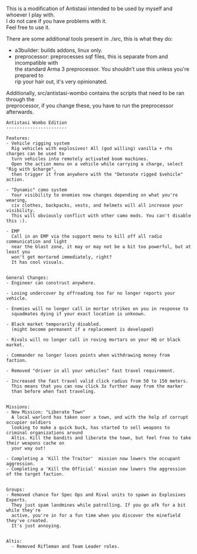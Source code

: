 This is a modification of Antistasi intended to be used by myself and whoever I play with. <br>
I do not care if you have problems with it. <br>
Feel free to use it.

There are some additional tools present in ./src, this is what they do:
* a3builder: builds addons, linux only.
* preprocessor: preprocesses sqf files, this is separate from and incompatible with <br>
the standard Arma 3 preprocessor. You shouldn't use this unless you're prepared to <br>
rip your hair out, it's very opinionated.

Additionally, src/antistasi-wombo contains the scripts that need to be ran through the <br>
preprocessor, if you change these, you have to run the preprocessor afterwards.


```
Antistasi Wombo Edition
-----------------------

Features:
- Vehicle rigging system
  Rig vehicles with explosives! All (god willing) vanilla + rhs charges can be used to
  turn vehicles into remotely activated boom machines.
  Open the action menu on a vehicle while carrying a charge, select "Rig with $charge",
  then trigger it from anywhere with the "Detonate rigged $vehicle" action.

- "Dynamic" camo system
  Your visibility to enemies now changes depending on what you're wearing,
  civ clothes, backpacks, vests, and helmets will all increase your visibility.
  This will obviously conflict with other camo mods. You can't disable this :).

- EMP
  Call in an EMP via the support menu to kill off all radio communication and light
  near the blast zone, it may or may not be a bit too powerful, but at least you
  won't get mortared immediately, right?
  It has cool visuals.


General Changes:
- Engineer can construct anywhere.

- Losing undercover by offroading too far no longer reports your vehicle.

- Enemies will no longer call in mortar strikes on you in response to 
  squadmates dying if your exact location is unknown.

- Black market temporarily disabled. 
  (might become permanent if a replacement is developed)

- Rivals will no longer call in roving mortars on your HQ or black market.

- Commander no longer loses points when withdrawing money from faction.

- Removed "driver in all your vehicles" fast travel requirement.

- Increased the fast travel valid click radius from 50 to 150 meters.
  This means that you can now click 3x further away from the marker
  than before when fast traveling.


Missions:
- New Mission: "Liberate Town"
  A local warlord has taken over a town, and with the help of corrupt occupier soldiers
  looking to make a quick buck, has started to sell weapons to criminal organizations around
  Altis. Kill the bandits and liberate the town, but feel free to take their weapons cache on
  your way out!

- Completing a 'Kill the Traitor'  mission now lowers the occupant aggression. 
- Completing a 'Kill the Official' mission now lowers the aggression of the target faction.


Groups:
- Removed chance for Spec Ops and Rival units to spawn as Explosives Experts.
  They just spam landmines while patrolling. If you go afk for a bit while they're 
  active, you're in for a fun time when you discover the minefield they've created.
  It's just annoying.


Altis:
  - Removed Rifleman and Team Leader roles.
```
